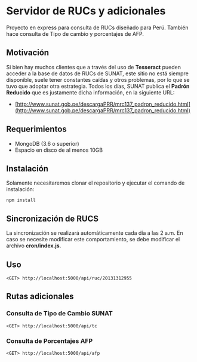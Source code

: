 # Servidor de RUCs y adicionales

Proyecto en express para consulta de RUCs diseñado para Perú. También hace consulta de Tipo de cambio y porcentajes de AFP.

## Motivación

Si bien hay muchos clientes que a través del uso de **Tesseract** pueden acceder a la base de datos de RUCs de SUNAT, este sitio no está siempre disponible, suele tener constantes caídas y otros problemas, por lo que se tuvo que adoptar otra estrategia.
Todos los días, SUNAT publica el **Padrón Reducido** que es justamente dicha información, en la siguiente URL:

- [http://www.sunat.gob.pe/descargaPRR/mrc137_padron_reducido.html](http://www.sunat.gob.pe/descargaPRR/mrc137_padron_reducido.html)

## Requerimientos

- MongoDB (3.6 o superior)
- Espacio en disco de al menos 10GB

## Instalación

Solamente necesitaremos clonar el repositorio y ejecutar el comando de instalación:

```
npm install
```

## Sincronización de RUCS

La sincronización se realizará automáticamente cada día a las 2 a.m. En caso se necesite modificar este comportamiento, se debe modificar el archivo **cron/index.js**.

## Uso

```
<GET> http://localhost:5000/api/ruc/20131312955
```

## Rutas adicionales

### Consulta de Tipo de Cambio SUNAT

```
<GET> http://localhost:5000/api/tc
```

### Consulta de Porcentajes AFP

```
<GET> http://localhost:5000/api/afp
```
